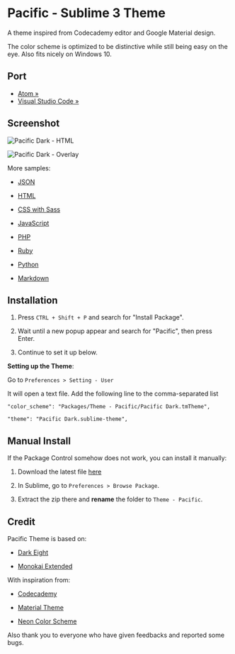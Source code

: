 Pacific - Sublime 3 Theme
========

A theme inspired from Codecademy editor and Google Material design.

The color scheme is optimized to be distinctive while still being easy on the eye. Also fits nicely on Windows 10.

## Port

- [Atom »](https://github.com/hrsetyono/pacific-atom)
- [Visual Studio Code »](https://github.com/hrsetyono/pacific-vscode)

Screenshot
------------------

![Pacific Dark - HTML](http://cdn.setyono.net/pacific/sample-html.jpg)

![Pacific Dark - Overlay](http://cdn.setyono.net/pacific/sample-overlay.jpg)

More samples:

- [JSON](http://cdn.setyono.net/pacific/sample-json.jpg)

- [HTML](http://cdn.setyono.net/pacific/sample-html.jpg)

- [CSS with Sass](http://cdn.setyono.net/pacific/sample-css.jpg)

- [JavaScript](http://cdn.setyono.net/pacific/sample-javascript.jpg)

- [PHP](http://cdn.setyono.net/pacific/sample-php.jpg)

- [Ruby](http://cdn.setyono.net/pacific/sample-ruby.jpg)

- [Python](http://cdn.setyono.net/pacific/sample-python.jpg)

- [Markdown](http://cdn.setyono.net/pacific/sample-markdown.jpg)


Installation
-------------------

1. Press `CTRL + Shift + P` and search for "Install Package".

2. Wait until a new popup appear and search for "Pacific", then press Enter.

3. Continue to set it up below.

**Setting up the Theme**:

Go to `Preferences > Setting - User`

It will open a text file. Add the following line to the comma-separated list

    "color_scheme": "Packages/Theme - Pacific/Pacific Dark.tmTheme",

    "theme": "Pacific Dark.sublime-theme",

Manual Install
----------------

If the Package Control somehow does not work, you can install it manually:

1. Download the latest file [here](https://github.com/hrsetyono/theme_pacific/releases)

2. In Sublime, go to `Preferences > Browse Package`.

3. Extract the zip there and **rename** the folder to `Theme - Pacific`.

Credit
-------------------

Pacific Theme is based on:

- [Dark Eight](https://github.com/ShawnMcCool/theme-dark-eight)

- [Monokai Extended](https://github.com/jonschlinkert/sublime-monokai-extended)

With inspiration from:

- [Codecademy](http://codecademy.com/)

- [Material Theme](https://github.com/equinusocio/material-theme)

- [Neon Color Scheme](https://github.com/MattDMo/Neon-color-scheme)

Also thank you to everyone who have given feedbacks and reported some bugs.
